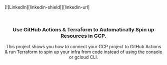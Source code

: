 <!-- PROJECT SHIELDS -->
[![LinkedIn][linkedin-shield]][linkedin-url]



<!-- PROJECT LOGO -->
<br />
<p align="center">

  <h3 align="center">Use GitHub Actions & Terraform to Automatically Spin up Resources in GCP.</h3>

  <p align="center">
    This project shows you how to connect your GCP project to GitHub Actions & run Terraform to spin up your infra from code instead of using the console or gcloud CLI. 
    <br />
    <br />
  </p>
</p>
